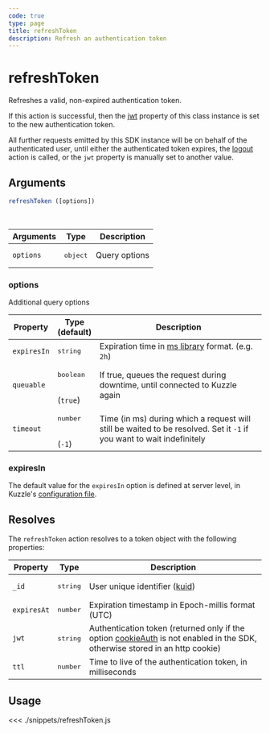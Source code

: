 ```yaml
---
code: true
type: page
title: refreshToken
description: Refresh an authentication token
---
```


# refreshToken

<SinceBadge version="6.1.0" />

Refreshes a valid, non-expired authentication token.

If this action is successful, then the [jwt](/sdk/js/7/core-classes/kuzzle/properties) property of this class instance is set to the new authentication token.

All further requests emitted by this SDK instance will be on behalf of the authenticated user, until either the authenticated token expires, the [logout](/sdk/js/7/controllers/auth/logout) action is called, or the `jwt` property is manually set to another value.


## Arguments

```js
refreshToken ([options])
```

<br/>

| Arguments | Type              | Description   |
| --------- | ----------------- | ------------- |
| `options` | <pre>object</pre> | Query options |


### options

Additional query options

| Property    | Type<br/>(default)              | Description                                                                                                           |
| ----------- | ------------------------------- | --------------------------------------------------------------------------------------------------------------------- |
| `expiresIn` | <pre>string</pre>               | Expiration time in [ms library](https://www.npmjs.com/package/ms) format. (e.g. `2h`)                                 |
| `queuable`  | <pre>boolean</pre><br/>(`true`) | If true, queues the request during downtime, until connected to Kuzzle again                                          |
| `timeout`   | <pre>number</pre><br/>(`-1`)    | Time (in ms) during which a request will still be waited to be resolved. Set it `-1` if you want to wait indefinitely |

### expiresIn

The default value for the `expiresIn` option is defined at server level, in Kuzzle's [configuration file](/core/2/guides/advanced/configuration).

## Resolves

The `refreshToken` action resolves to a token object with the following properties:

| Property    | Type              | Description                                                                                                                                                              |
| ----------- | ----------------- | ------------------------------------------------------------------------------------------------------------------------------------------------------------------------ |
| `_id`       | <pre>string</pre> | User unique identifier ([kuid](/core/2/guides/main-concepts/authentication#kuzzle-user-identifier-kuid))                                                                 |
| `expiresAt` | <pre>number</pre> | Expiration timestamp in Epoch-millis format (UTC)                                                                                                                        |
| `jwt`       | <pre>string</pre> | Authentication token (returned only if the option [cookieAuth](/sdk/js/7/core-classes/kuzzle/constructor) is not enabled in the SDK, otherwise stored in an http cookie) |
| `ttl`       | <pre>number</pre> | Time to live of the authentication token, in milliseconds                                                                                                                |

## Usage

<<< ./snippets/refreshToken.js

